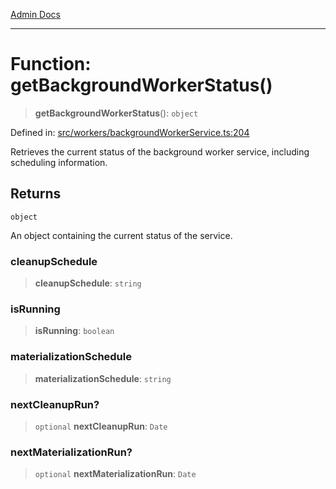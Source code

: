 [Admin Docs](/)

***

# Function: getBackgroundWorkerStatus()

> **getBackgroundWorkerStatus**(): `object`

Defined in: [src/workers/backgroundWorkerService.ts:204](https://github.com/Sourya07/talawa-api/blob/3df16fa5fb47e8947dc575f048aef648ae9ebcf8/src/workers/backgroundWorkerService.ts#L204)

Retrieves the current status of the background worker service, including scheduling information.

## Returns

`object`

An object containing the current status of the service.

### cleanupSchedule

> **cleanupSchedule**: `string`

### isRunning

> **isRunning**: `boolean`

### materializationSchedule

> **materializationSchedule**: `string`

### nextCleanupRun?

> `optional` **nextCleanupRun**: `Date`

### nextMaterializationRun?

> `optional` **nextMaterializationRun**: `Date`
